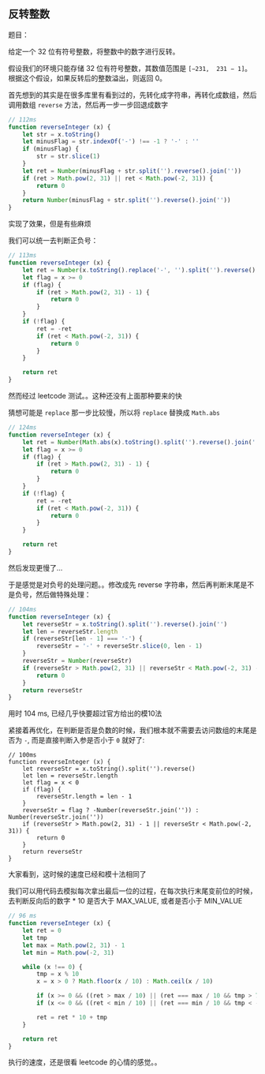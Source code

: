 ## 反转整数

题目：

给定一个 32 位有符号整数，将整数中的数字进行反转。

假设我们的环境只能存储 32 位有符号整数，其数值范围是 `[−231,  231 − 1]`。根据这个假设，如果反转后的整数溢出，则返回 0。

首先想到的其实是在很多库里有看到过的，先转化成字符串，再转化成数组，然后调用数组 `reverse` 方法，然后再一步一步回退成数字

```js
// 112ms
function reverseInteger (x) {
    let str = x.toString()
    let minusFlag = str.indexOf('-') !== -1 ? '-' : ''
    if (minusFlag) {
        str = str.slice(1)
    }
    let ret = Number(minusFlag + str.split('').reverse().join(''))
    if (ret > Math.pow(2, 31) || ret < Math.pow(-2, 31)) {
        return 0
    }
    return Number(minusFlag + str.split('').reverse().join(''))
}
```

实现了效果，但是有些麻烦

我们可以统一去判断正负号：

```js
// 113ms
function reverseInteger (x) {
    let ret = Number(x.toString().replace('-', '').split('').reverse().join(''))
    let flag = x >= 0
    if (flag) {
        if (ret > Math.pow(2, 31) - 1) {
            return 0
        }
    }
    if (!flag) {
        ret = -ret
        if (ret < Math.pow(-2, 31)) {
            return 0
        }
    }

    return ret
}
```

然而经过 leetcode 测试。。这种还没有上面那种要来的快

猜想可能是 `replace` 那一步比较慢，所以将 `replace` 替换成 `Math.abs`

```js
// 124ms
function reverseInteger (x) {
    let ret = Number(Math.abs(x).toString().split('').reverse().join(''))
    let flag = x >= 0
    if (flag) {
        if (ret > Math.pow(2, 31) - 1) {
            return 0
        }
    }
    if (!flag) {
        ret = -ret
        if (ret < Math.pow(-2, 31)) {
            return 0
        }
    }

    return ret
}
```

然后发现更慢了...

于是感觉是对负号的处理问题。。修改成先 reverse 字符串，然后再判断末尾是不是负号，然后做特殊处理：

```js
// 104ms
function reverseInteger (x) {
    let reverseStr = x.toString().split('').reverse().join('')
    let len = reverseStr.length
    if (reverseStr[len - 1] === '-') {
        reverseStr = '-' + reverseStr.slice(0, len - 1)
    }
    reverseStr = Number(reverseStr)
    if (reverseStr > Math.pow(2, 31) || reverseStr < Math.pow(-2, 31) - 1) {
        return 0
    }
    return reverseStr
}
```

用时 104 ms, 已经几乎快要超过官方给出的模10法

紧接着再优化，在判断是否是负数的时候，我们根本就不需要去访问数组的末尾是否为 `-`, 而是直接判断入参是否小于 `0` 就好了:

```
// 100ms
function reverseInteger (x) {
    let reverseStr = x.toString().split('').reverse()
    let len = reverseStr.length
    let flag = x < 0
    if (flag) {
        reverseStr.length = len - 1
    }
    reverseStr = flag ? -Number(reverseStr.join('')) : Number(reverseStr.join(''))
    if (reverseStr > Math.pow(2, 31) - 1 || reverseStr < Math.pow(-2, 31)) {
        return 0
    }
    return reverseStr
}
```

大家看到，这时候的速度已经和模十法相同了

我们可以用代码去模拟每次拿出最后一位的过程，在每次执行末尾变前位的时候，去判断反向后的数字 * 10 是否大于 MAX_VALUE, 或者是否小于 MIN_VALUE

```js
// 96 ms
function reverseInteger (x) {
    let ret = 0
    let tmp
    let max = Math.pow(2, 31) - 1
    let min = Math.pow(-2, 31)

    while (x !== 0) {
        tmp = x % 10
        x = x > 0 ? Math.floor(x / 10) : Math.ceil(x / 10)

        if (x >= 0 && ((ret > max / 10) || (ret === max / 10 && tmp > 7))) return 0
        if (x <= 0 && ((ret < min / 10) || (ret === min / 10 && tmp < -8))) return 0

        ret = ret * 10 + tmp
    }

    return ret
}
```

执行的速度，还是很看 leetcode 的心情的感觉。。